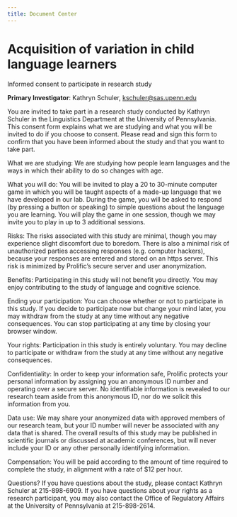 ```yaml
---
title: Document Center
---
```


# Acquisition of variation in child language learners
Informed consent to participate in research study

**Primary Investigator**: Kathryn Schuler, kschuler@sas.upenn.edu

You are invited to take part in a research study conducted by Kathryn Schuler in the Linguistics Department at the University of Pennsylvania. This consent form explains what we are studying and what you will be invited to do if you choose to consent. Please read and sign this form to confirm that you have been informed about the study and that you want to take part.

What we are studying:  We are studying how people learn languages and the ways in which their ability to do so changes with age. 

What you will do: You will be invited to play a 20 to 30-minute computer game in which you will be taught aspects of a made-up language that we have developed in our lab.  During the game, you will be asked to respond (by pressing a button or speaking) to simple questions about the language you are learning. You will play the game in one session, though we may invite you to play in up to 3 additional sessions. 

Risks: The risks associated with this study are minimal, though you may experience slight discomfort due to boredom. There is also a minimal risk of unauthorized parties accessing responses (e.g. computer hackers), because your responses are entered and stored on an https server.  This risk is minimized by Prolific’s secure server and user anonymization.

Benefits: Participating in this study will not benefit you directly.  You may enjoy contributing to the study of language and cognitive science.

Ending your participation: You can choose whether or not to participate in this study. If you decide to participate now but change your mind later, you may withdraw from the study at any time without any negative consequences.  You can stop participating at any time by closing your browser window.

Your rights: Participation in this study is entirely voluntary. You may decline to participate or withdraw from the study at any time without any negative consequences.

Confidentiality: In order to keep your information safe, Prolific protects your personal information by assigning you an anonymous ID number and operating over a secure server. No identifiable information is revealed to our research team aside from this anonymous ID, nor do we solicit this information from you.

Data use: We may share your anonymized data with approved members of our research team, but your ID number will never be associated with any data that is shared.  The overall results of this study may be published in scientific journals or discussed at academic conferences, but will never include your ID or any other personally identifying information.

Compensation: You will be paid according to the amount of time required to complete the study, in alignment with a rate of $12 per hour.

Questions? If you have questions about the study, please contact Kathryn Schuler at 215-898-6909. If you have questions about your rights as a research participant, you may also contact the Office of Regulatory Affairs at the University of Pennsylvania at 215-898-2614.


